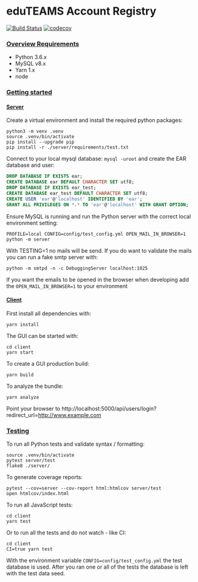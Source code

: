 # eduTEAMS Account Registry
[![Build Status](https://travis-ci.org/oharsta/eduteam-account-registry.svg?branch=master)](https://travis-ci.com/oharsta/eduteam-account-registry)
[![codecov](https://codecov.io/gh/oharsta/eduteam-account-registry/branch/master/graph/badge.svg)](https://codecov.io/gh/oharsta/eduteam-account-registry)

### [Overview Requirements](#system-requirements)

- Python 3.6.x
- MySQL v8.x
- Yarn 1.x
- node

### [Getting started](#getting-started)

#### [Server](#server)
Create a virtual environment and install the required python packages:
```
python3 -m venv .venv
source .venv/bin/activate
pip install --upgrade pip
pip install -r ./server/requirements/test.txt
```
Connect to your local mysql database: `mysql -uroot` and create the EAR database and user:

```sql
DROP DATABASE IF EXISTS ear;
CREATE DATABASE ear DEFAULT CHARACTER SET utf8;
DROP DATABASE IF EXISTS ear_test;
CREATE DATABASE ear_test DEFAULT CHARACTER SET utf8;
CREATE USER 'ear'@'localhost' IDENTIFIED BY 'ear';
GRANT ALL PRIVILEGES ON *.* TO 'ear'@'localhost' WITH GRANT OPTION;
```
Ensure MySQL is running and run the Python server with the correct local environment setting:
```
PROFILE=local CONFIG=config/test_config.yml OPEN_MAIL_IN_BROWSER=1 python -m server
```
With TESTING=1 no mails will be send. If you do want to validate the mails you can run a fake smtp server with:
```
python -m smtpd -n -c DebuggingServer localhost:1025
```
If you want the emails to be opened in the browser when developing add the `OPEN_MAIL_IN_BROWSER=1` to your environment

#### [Client](#client)
First install all dependencies with:
```
yarn install
```
The GUI can be started with:
```
cd client
yarn start
```
To create a GUI production build:
```
yarn build
```
To analyze the bundle:
```
yarn analyze
```
Point your browser to http://localhost:5000/api/users/login?redirect_url=http://www.example.com

### [Testing](#testing)

To run all Python tests and validate syntax / formatting:
```
source .venv/bin/activate
pytest server/test
flake8 ./server/
```
To generate coverage reports:
```
pytest --cov=server --cov-report html:htmlcov server/test
open htmlcov/index.html
```
To run all JavaScript tests:
```
cd client
yarn test
```
Or to run all the tests and do not watch - like CI:
```
cd client
CI=true yarn test
```
With the environment variable `CONFIG=config/test_config.yml` the test database is used. After you ran one or all of the tests
the database is left with the test data seed.
